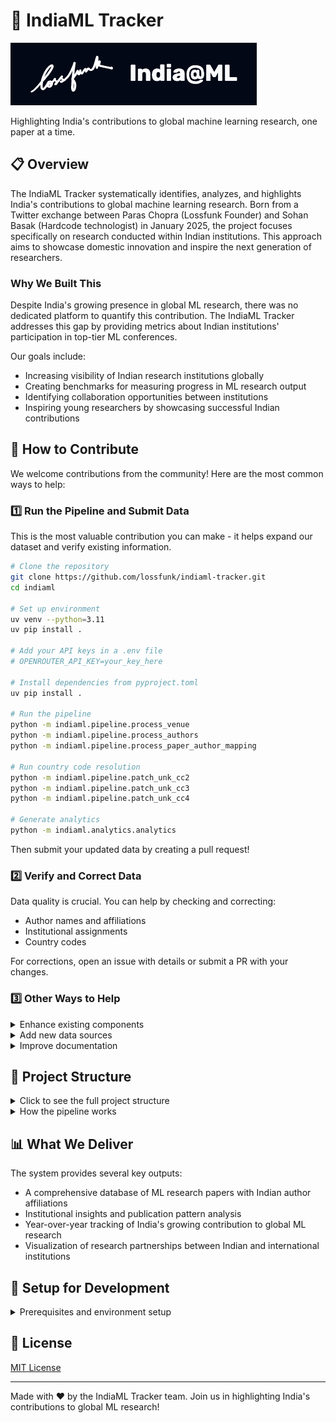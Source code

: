 # 🚀 IndiaML Tracker

![Lossfunk India@ML Logo](./lossfunk-indiaml.png)

Highlighting India's contributions to global machine learning research, one paper at a time.

## 📋 Overview

The IndiaML Tracker systematically identifies, analyzes, and highlights India's contributions to global machine learning research. Born from a Twitter exchange between Paras Chopra (Lossfunk Founder) and Sohan Basak (Hardcode technologist) in January 2025, the project focuses specifically on research conducted within Indian institutions. This approach aims to showcase domestic innovation and inspire the next generation of researchers.

### Why We Built This

Despite India's growing presence in global ML research, there was no dedicated platform to quantify this contribution. The IndiaML Tracker addresses this gap by providing metrics about Indian institutions' participation in top-tier ML conferences.

Our goals include:
- Increasing visibility of Indian research institutions globally
- Creating benchmarks for measuring progress in ML research output
- Identifying collaboration opportunities between institutions
- Inspiring young researchers by showcasing successful Indian contributions

## 🤝 How to Contribute

We welcome contributions from the community! Here are the most common ways to help:

### 1️⃣ Run the Pipeline and Submit Data

This is the most valuable contribution you can make - it helps expand our dataset and verify existing information.

```bash
# Clone the repository
git clone https://github.com/lossfunk/indiaml-tracker.git
cd indiaml

# Set up environment
uv venv --python=3.11
uv pip install .

# Add your API keys in a .env file
# OPENROUTER_API_KEY=your_key_here

# Install dependencies from pyproject.toml
uv pip install .

# Run the pipeline
python -m indiaml.pipeline.process_venue
python -m indiaml.pipeline.process_authors
python -m indiaml.pipeline.process_paper_author_mapping

# Run country code resolution
python -m indiaml.pipeline.patch_unk_cc2
python -m indiaml.pipeline.patch_unk_cc3
python -m indiaml.pipeline.patch_unk_cc4

# Generate analytics
python -m indiaml.analytics.analytics
```

Then submit your updated data by creating a pull request!

### 2️⃣ Verify and Correct Data

Data quality is crucial. You can help by checking and correcting:
- Author names and affiliations
- Institutional assignments
- Country codes

For corrections, open an issue with details or submit a PR with your changes.

### 3️⃣ Other Ways to Help

<details>
<summary>Enhance existing components</summary>

You can improve:
- Affiliation resolution algorithms
- Country code resolution
- Data models

Check out the CONTRIBUTING.md file for more details.
</details>

<details>
<summary>Add new data sources</summary>

The system can be extended to include data from:
- arXiv (ML/AI categories)
- ACL Anthology
- IEEE Xplore
- ACM Digital Library

See CONTRIBUTING.md for implementation guidelines.
</details>

<details>
<summary>Improve documentation</summary>

Help us make the project more accessible through:
- Better code comments
- Updated READMEs
- Tutorials and examples
- Architecture diagrams
</details>

## 🧪 Project Structure

<details>
<summary>Click to see the full project structure</summary>

```
indiaml/
├── __init__.py
├── main.py
├── pipeline/           # Data processing pipeline components
│   ├── process_venue.py
│   ├── process_authors.py
│   ├── affiliation_checker.py
│   └── patch_unk_cc*.py
├── config/             # Configuration files
├── models/             # Data models
├── venue_adapters/     # Adapters for different data sources
├── analytics/          # Analysis and visualization
└── tests/              # Test suite
```
</details>

<details>
<summary>How the pipeline works</summary>

1. **Collect** research paper metadata from major AI conferences
2. **Analyze** author affiliations with a multi-stage approach
3. **Resolve** affiliations based on publication dates
4. **Determine** institution locations through domain knowledge and analysis
5. **Validate** data through multiple verification layers
6. **Generate** analytics and visualizations

For detailed technical documentation, see the [full documentation](./DOCUMENTATION.md).
</details>

## 📊 What We Deliver

The system provides several key outputs:

- A comprehensive database of ML research papers with Indian author affiliations
- Institutional insights and publication pattern analysis
- Year-over-year tracking of India's growing contribution to global ML research
- Visualization of research partnerships between Indian and international institutions

## 🔧 Setup for Development

<details>
<summary>Prerequisites and environment setup</summary>

### Prerequisites
- Python 3.8+
- SQLite
- Required Python packages (install via `pip install -r requirements.txt`)

### Configuration

1. Create a `.env` file in the project root:
   ```
   OPENROUTER_API_KEY=your_api_key_here  # For LLM-based affiliation resolution
   ```

2. Configure venues in `indiaml/config/venues_config.py`
</details>

## 📜 License

[MIT License](LICENSE)

---

Made with ❤️ by the IndiaML Tracker team. Join us in highlighting India's contributions to global ML research!